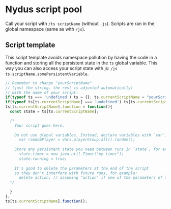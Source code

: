 # Nydus script pool

Call your script with `/ts scriptName` (without `.js`).
Scripts are ran in the global namespace (same as with `/js`).

## Script template

This script template avoids namespace pollution by having the code in a function
and storing all the persistent state in the `ts` global variable.
This way you can also access your script state with js:
`/js ts.scriptName.somePersistentVariable`.

```javascript
// Remember to change "yourScriptName"
// (just the string. the rest is adjusted automatically)
// with the name of your script:
if(typeof ts === 'undefined') ts = {}; ts.currentScriptName = "yourScriptName";
if(typeof ts[ts.currentScriptName] === 'undefined') ts[ts.currentScriptName] = {};
ts[ts.currentScriptName].function = function(){
  const state = ts[ts.currentScriptName];

  /*
    Your script goes here.
    
    Do not use global variables. Instead, declare variables with `var`:
      var randomPlayer = Vars.playerGroup.all().random();
    
    Store any persistent state you need between runs in `state`, for example:
      state.timer = new java.util.Timer("my timer");
      state.running = true;
    
    It's good to delete the parameters at the end of the script
    so they don't interfere with future runs, for example:
      delete action; // assuming "action" if one of the parameters of the script
  */

  }
};
ts[ts.currentScriptName].function();
```

